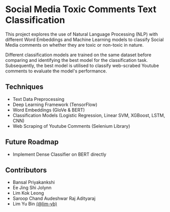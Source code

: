 # Social Media Toxic Comments Text Classification

This project explores the use of Natural Language Processing (NLP) with different Word Embeddings and Machine Learning models to classify Social Media comments on whether they are toxic or non-toxic in nature. 

Different classification models are trained on the same dataset before comparing and identifying the best model for the classification task. Subsequently, the best model is utilised to classify web-scrabed Youtube comments to evaluate the model's performance. 

## Techniques
- Text Data Preprocessing
- Deep Learning Framework (TensorFlow)
- Word Embeddings (GloVe & BERT)
- Classification Models (Logistic Regression, Linear SVM, XGBoost, LSTM, CNN)
- Web Scraping of Youtube Comments (Selenium Library)

## Future Roadmap
- Implement Dense Classifier on BERT directly

## Contributors
- Bansal Priyakankshi
- Ee Jing Shi Jolynn
- Lim Kok Leong
- Saroop Chand Audeshwar Raj Adityaraj
- Lim Yu Bin [(@lim-yb)](https://github.com/lim-yb)